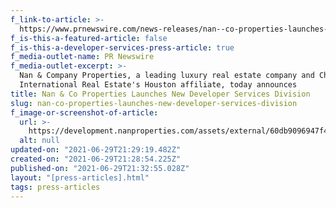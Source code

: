 ```yaml
---
f_link-to-article: >-
  https://www.prnewswire.com/news-releases/nan--co-properties-launches-new-developer-services-division-301146740.html
f_is-this-a-featured-article: false
f_is-this-a-developer-services-press-article: true
f_media-outlet-name: PR Newswire
f_media-outlet-excerpt: >-
  Nan & Company Properties, a leading luxury real estate company and Christie's
  International Real Estate's Houston affiliate, today announces
title: Nan & Co Properties Launches New Developer Services Division
slug: nan-co-properties-launches-new-developer-services-division
f_image-or-screenshot-of-article:
  url: >-
    https://development.nanproperties.com/assets/external/60db9096947f4ba59e81a6f0_content_screen_shot_2020-11-12_at_12.31.30_AM.png
  alt: null
updated-on: "2021-06-29T21:29:19.482Z"
created-on: "2021-06-29T21:28:54.225Z"
published-on: "2021-06-29T21:32:55.028Z"
layout: "[press-articles].html"
tags: press-articles
---
```

